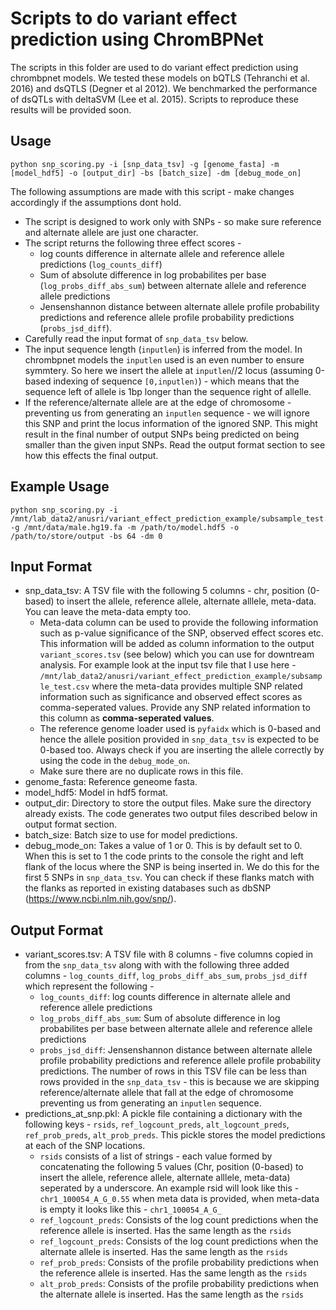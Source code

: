 
# Scripts to do variant effect prediction using ChromBPNet

The scripts in this folder are used to do variant effect prediction using chrombpnet models. We tested these models on bQTLS (Tehranchi et al. 2016) and dsQTLS (Degner et al 2012). We benchmarked the performance of dsQTLs with deltaSVM (Lee et al. 2015). Scripts to reproduce these results will be provided soon.

## Usage

```
python snp_scoring.py -i [snp_data_tsv] -g [genome_fasta] -m [model_hdf5] -o [output_dir] -bs [batch_size] -dm [debug_mode_on]
```

The following assumptions are made with this script - make changes accordingly if the assumptions dont hold.

- The script is designed to work only with SNPs - so make sure reference and alternate allele are just one character. 
- The script returns the following three effect scores - 
    - log counts difference in alternate allele and reference allele predictions (`log_counts_diff`)
    - Sum of absolute difference in log probabilites per base (`log_probs_diff_abs_sum`) between alternate allele and reference allele predictions 
    - Jensenshannon distance between alternate allele profile probability predictions and reference allele profile probability predictions (`probs_jsd_diff`).
- Carefully read the input format of `snp_data_tsv` below.
- The input sequence length (`inputlen`) is inferred from the model. In chrombpnet models the `inputlen` used is an even number to ensure symmtery. So here we insert the allele at `inputlen`//2 locus (assuming 0-based indexing of sequence `[0,inputlen)`) - which means that the sequence left of allele is 1bp longer than the sequence right of allelle.
- If the reference/alternate allele are at the edge of chromosome - preventing us from generating an `inputlen` sequence - we will ignore this SNP and print the locus information of the ignored SNP. This might result in the final number of output SNPs being predicted on being smaller than the given input SNPs. Read the output format section to see how this effects the final output.

## Example Usage

```
python snp_scoring.py -i /mnt/lab_data2/anusri/variant_effect_prediction_example/subsample_test.csv -g /mnt/data/male.hg19.fa -m /path/to/model.hdf5 -o /path/to/store/output -bs 64 -dm 0
```

## Input Format

- snp_data_tsv: A TSV file with the following 5 columns -  chr, position (0-based) to insert the allele, reference allele, alternate alllele, meta-data. You can leave the meta-data empty too. 
    - Meta-data column can be used to provide the following information such as p-value significance of the SNP, observed effect scores etc. This information will be added as column information to the output `variant_scores.tsv` (see below) which you can use for downtream analysis. For example look at the input tsv file that I use here - `/mnt/lab_data2/anusri/variant_effect_prediction_example/subsample_test.csv` where the meta-data provides multiple SNP related information such as significance and observed effect scores as comma-seperated values. Provide any SNP related information to this column as **comma-seperated values**.
    - The reference genome loader used is `pyfaidx` which is 0-based and hence the allele position provided in `snp_data_tsv` is expected to be 0-based too. Always check if you are inserting the allele correctly by using the code in the `debug_mode_on`.
    - Make sure there are no duplicate rows in this file.
- genome_fasta: Reference geneome fasta. 
- model_hdf5: Model in hdf5 format.
- output_dir: Directory to store the output files. Make sure the directory already exists. The code generates two output files described below in output format section.
- batch_size: Batch size to use for model predictions.
- debug_mode_on: Takes a value of 1 or 0. This is by default set to 0. When this is set to 1 the code prints to the console the right and left flank of the locus where the SNP is being inserted in. We do this for the first 5 SNPs in `snp_data_tsv`. You can check if these flanks match with the flanks as reported in existing databases such as dbSNP (https://www.ncbi.nlm.nih.gov/snp/).


## Output Format

- variant_scores.tsv: A TSV file with 8 columns - five columns copied in from the `snp_data_tsv`  along with with the following three added columns -  `log_counts_diff`,  `log_probs_diff_abs_sum`, `probs_jsd_diff` which represent the following - 
    - `log_counts_diff`: log counts difference in alternate allele and reference allele predictions 
    - `log_probs_diff_abs_sum`: Sum of absolute difference in log probabilites per base between alternate allele and reference allele predictions 
    - `probs_jsd_diff`: Jensenshannon distance between alternate allele profile probability predictions and reference allele profile probability predictions. 
The number of rows in this TSV file can be less than rows provided in the `snp_data_tsv` - this is because we are skipping reference/alternate allele that fall at the edge of chromosome preventing us from generating an `inputlen` sequence. 
- predictions_at_snp.pkl: A pickle file containing a dictionary with the following keys - `rsids`, `ref_logcount_preds`, `alt_logcount_preds`, `ref_prob_preds`, `alt_prob_preds`. This pickle stores the model predictions at each of the SNP locations.
    - `rsids` consists of a list of strings - each value formed by concatenating the following 5 values (Chr, position (0-based) to insert the allele, reference allele, alternate alllele, meta-data) seperated by a underscore. An example rsid will look like this - `chr1_100054_A_G_0.55` when meta data is provided, when meta-data is empty it looks like this -  `chr1_100054_A_G_` 
    - `ref_logcount_preds`: Consists of the log count predictions when the reference allele is inserted. Has the same length as the `rsids`
    - `ref_logcount_preds`: Consists of the log count predictions when the alternate allele is inserted. Has the same length as the `rsids`
    - `ref_prob_preds`: Consists of the profile probability predictions when the reference allele is inserted. Has the same length as the `rsids`
    - `alt_prob_preds`: Consists of the profile probability predictions when the alternate allele is inserted. Has the same length as the `rsids`
